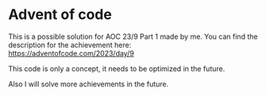 # Advent of code

This is a possible solution for AOC 23/9 Part 1 made by me.
You can find the description for the achievement here: https://adventofcode.com/2023/day/9

This code is only a concept, it needs to be optimized in the future.

Also I will solve more achievements in the future.
